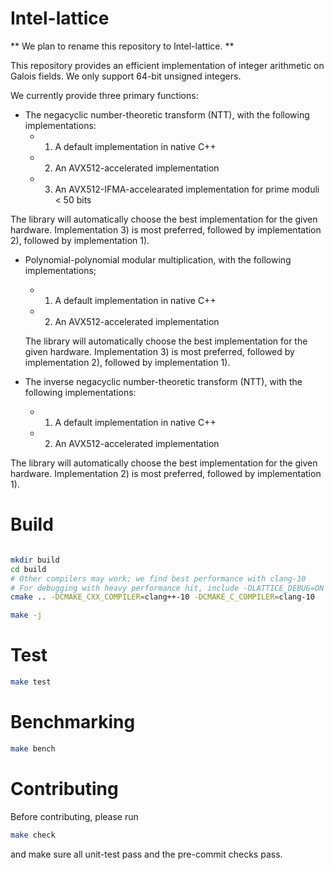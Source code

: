# Intel-lattice
** We plan to rename this repository to Intel-lattice. **

This repository provides an efficient implementation of integer arithmetic on Galois fields. We only support 64-bit unsigned integers.

We currently provide three primary functions:

-  The negacyclic number-theoretic transform (NTT), with the following implementations:
   - 1) A default implementation in native C++
   - 2) An AVX512-accelerated implementation
   - 3) An AVX512-IFMA-accelearated implementation for prime moduli < 50 bits

  The library will automatically choose the best implementation for the given hardware. Implementation 3) is most preferred, followed by implementation 2), followed by implementation 1).

- Polynomial-polynomial modular multiplication, with the following implementations;
  - 1) A default implementation in native C++
  - 2) An AVX512-accelerated implementation

  The library will automatically choose the best implementation for the given hardware. Implementation 3) is most preferred, followed by implementation 2), followed by implementation 1).

-  The inverse negacyclic number-theoretic transform (NTT), with the following implementations:
   - 1) A default implementation in native C++
   - 2) An AVX512-accelerated implementation

  The library will automatically choose the best implementation for the given hardware. Implementation 2) is most preferred, followed by implementation 1).


# Build
```bash

mkdir build
cd build
# Other compilers may work; we find best performance with clang-10
# For debugging with heavy performance hit, include -DLATTICE_DEBUG=ON
cmake .. -DCMAKE_CXX_COMPILER=clang++-10 -DCMAKE_C_COMPILER=clang-10

make -j
```

# Test
```bash
make test
```

# Benchmarking
```bash
make bench
```

# Contributing
Before contributing, please run
```bash
make check
```
and make sure all unit-test pass and the pre-commit checks pass.
